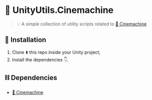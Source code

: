 # :movie_camera: UnityUtils.Cinemachine
> :bulb: A simple collection of utility scripts related to [:movie_camera: Cinemachine](https://unity.com/unity/features/editor/art-and-design/cinemachine)

## :nut_and_bolt: Installation
1. Clone :arrow_down: this repo inside your Unity project;
2. Install the dependencies :point_down:.

## :chains: Dependencies
- [:movie_camera: Cinemachine](https://unity.com/unity/features/editor/art-and-design/cinemachine)
